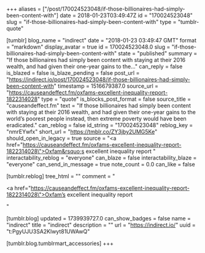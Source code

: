 +++
aliases = ["/post/170024523048/if-those-billionaires-had-simply-been-content-with"]
date = 2018-01-23T03:49:47Z
id = "170024523048"
slug = "if-those-billionaires-had-simply-been-content-with"
type = "tumblr-quote"

[tumblr]
blog_name = "indirect"
date = "2018-01-23 03:49:47 GMT"
format = "markdown"
display_avatar = true
id = 170024523048.0
slug = "if-those-billionaires-had-simply-been-content-with"
state = "published"
summary = "If those billionaires had simply been content with staying at their 2016 wealth, and had given their one-year gains to the..."
can_reply = false
is_blazed = false
is_blaze_pending = false
post_url = "https://indirect.io/post/170024523048/if-those-billionaires-had-simply-been-content-with"
timestamp = 1516679387.0
source_url = "https://causeandeffect.fm/oxfams-excellent-inequality-report-1822314028"
type = "quote"
is_blocks_post_format = false
source_title = "causeandeffect.fm"
text = "If those billionaires had simply been content with staying at their 2016 wealth, and had given their one-year gains to the world’s poorest people instead, then extreme poverty would have been eradicated."
can_reblog = false
id_string = "170024523048"
reblog_key = "nmrEYwfx"
short_url = "https://tmblr.co/ZY3jby2UMG5Ke"
should_open_in_legacy = true
source = "<a href=\"https://causeandeffect.fm/oxfams-excellent-inequality-report-1822314028\">Oxfam&rsquo;s excellent inequality report </a>"
interactability_reblog = "everyone"
can_blaze = false
interactability_blaze = "everyone"
can_send_in_message = true
note_count = 0.0
can_like = false

[tumblr.reblog]
tree_html = ""
comment = "<p><a href=\"https://causeandeffect.fm/oxfams-excellent-inequality-report-1822314028\">Oxfam’s excellent inequality report </a></p>"

[tumblr.blog]
updated = 1739939727.0
can_show_badges = false
name = "indirect"
title = "indirect"
description = ""
url = "https://indirect.io/"
uuid = "t:PgyUJU3SA2Klwyt81UWAwQ"

[tumblr.blog.tumblrmart_accessories]
+++
